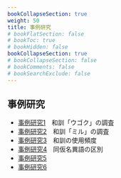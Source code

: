 ```yaml
---
bookCollapseSection: true
weight: 50
title: 事例研究
# bookFlatSection: false
# bookToc: true
# bookHidden: false
bookCollapseSection: true
# bookCollapseSection: false
# bookComments: false
# bookSearchExclude: false
---
```


## 事例研究

- [事例研究1](/docs/notes/krm-main/case-study/1/)　和訓「ウゴク」の調査
- [事例研究2](/docs/notes/krm-main/case-study/2/)　和訓「ミル」の調査
- [事例研究3](/docs/notes/krm-main/case-study/3/)　和訓の使用頻度
- [事例研究4](/docs/notes/krm-main/case-study/4/)　同仮名異語の区別
- [事例研究5](/docs/notes/krm-main/case-study/5/)
- [事例研究6](/docs/notes/krm-main/case-study/6/)